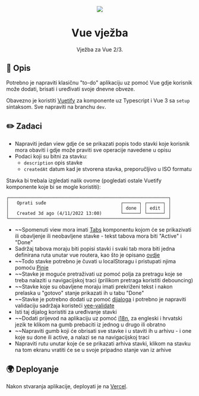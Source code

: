<div align="center">
  <img src="https://user-images.githubusercontent.com/36193643/205978239-f29e0f55-a561-4b90-931c-066045662f9b.png" />
</div>

<h1 align=center>Vue vježba</h1>
<p align=center>Vježba za Vue 2/3.</p>

## 📑 Opis

Potrebno je napraviti klasičnu "to-do" aplikaciju uz pomoć Vue gdje korisnik može dodati, brisati i uređivati svoje dnevne obveze.

Obavezno je koristiti [Vuetify](https://vuetifyjs.com/en/) za komponente uz Typescript i Vue 3 sa `setup` sintaksom. Sve napraviti na branchu `dev`.

## ✏️ Zadaci

- Napraviti jedan view gdje će se prikazati popis todo stavki koje korisnik mora obaviti i gdje može praviti sve operacije navedene u opisu
- Podaci koji su bitni za stavku:
  - `description` opis stavke
  - `createdAt` datum kad je stvorena stavka, preporučljivo u ISO formatu

Stavka bi trebala izgledati nalik ovome (pogledati ostale Vuetify komponente koje bi se mogle koristiti):

```
┌────────────────────────────────────────────────────────────┐
│   Oprati suđe                            ┌──────┐ ┌──────┐ │
│                                          │ done │ │ edit │ │
│   Created 3d ago (4/11/2022 13:00)       └──────┘ └──────┘ │
└────────────────────────────────────────────────────────────┘
```

- ~~Spomenuti view mora imati [Tabs](https://vuetifyjs.com/en/components/tabs/) komponentu kojom će se prikazivati ili obavljenje ili neobavljene stavke - tekst tabova mora biti "Active" i "Done"
- Sadržaj tabova moraju biti popisi stavki i svaki tab mora biti jedna definirana ruta unutar vue routera, kao što je opisano [ovdje](https://vuetifyjs.com/en/api/v-tab/#props)
- ~~Todo stavke potrebno je čuvati u localStoragu i pristupati njima pomoću [Pinie](https://pinia.vuejs.org/)
- ~~Stavke je moguće pretraživati uz pomoć polja za pretragu koje se treba nalaziti u navigacijskoj traci (prilikom pretraga koristiti debouncing)
- ~~Stavke koje su obavljene moraju imati prekriženi tekst i nakon prelaska u "gotovo" stanje prikazati ih u tabu "Done"
- ~~Stavke je potrebno dodati uz pomoć [dijaloga](https://vuetifyjs.com/en/components/dialogs/) i potrebno je napraviti validaciju sadržaja koristeći [vee-validate](https://vee-validate.logaretm.com/v3/)
- Isti taj dijalog koristiti za uređivanje stavki
- ~~Dodati prijevod na aplikaciju uz pomoć [i18n](https://kazupon.github.io/vue-i18n/), za engleski i hrvatski jezik te klikom na gumb prebaciti iz jednog u drugo ili obratno
- ~~Napraviti gumb koji će obrisati sve stavke i u staviti ih u arhivu - i one koje su done ili active, a nalazi se na navigacijskoj traci
- Napraviti rutu unutar koje će se prikazati arhiva stavki, klikom na stavku na tom ekranu vratiti će se u svoje pripadno stanje van iz arhive

## 🌍 Deployanje

Nakon stvaranja aplikacije, deployati je na [Vercel](https://vercel.com/).
